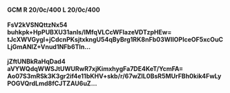 #### GCM R 20/0c/400 L 20/0c/400
**FsV2kVSNQttzNx54**<br/>**buhkpk+HpPUBXU31anIs/IMfqVLCcWFlazeVDTzpHEw=**<br/>**tJcXWVGygI+jCdcnPKsjtxkngU54qByBrg1RK8nFb03WIIOPlceOF5xcOuCLjGmANlZ+Vnud1NFb6TIn...**<br/><br/>
**jZftUNBkRaHqDad4**<br/>**aVYWQdqWWSJtUWURwR7xjKimxhygFa7DE4KeT/YcmFA=**<br/>**Ao07S3mRSk3K3gr2if4e11bKHV+skb/r/67wZlL0BsR5MUrFBh0kik4FwLyPOGVQrdLmd8fCJTZAU6uZ...**